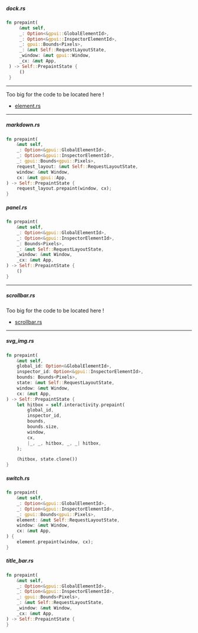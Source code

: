 
##### dock.rs

```rust
fn prepaint(
     &mut self,
     _: Option<&gpui::GlobalElementId>,
     _: Option<&gpui::InspectorElementId>,
     _: gpui::Bounds<Pixels>,
     _: &mut Self::RequestLayoutState,
     _window: &mut gpui::Window,
     _cx: &mut App,
 ) -> Self::PrepaintState {
     ()
 }
```

---

Too big for the code to be located here !

- [element.rs](https://github.com/longbridge/gpui-component/blob/main/crates/ui/src/input/element.rs)

---

##### markdown.rs

```rust
fn prepaint(
    &mut self,
    _: Option<&gpui::GlobalElementId>,
    _: Option<&gpui::InspectorElementId>,
    _: gpui::Bounds<gpui::Pixels>,
    request_layout: &mut Self::RequestLayoutState,
    window: &mut Window,
    cx: &mut gpui::App,
) -> Self::PrepaintState {
    request_layout.prepaint(window, cx);
}
```

##### panel.rs

```rust
fn prepaint(
    &mut self,
    _: Option<&gpui::GlobalElementId>,
    _: Option<&gpui::InspectorElementId>,
    _: Bounds<Pixels>,
    _: &mut Self::RequestLayoutState,
    _window: &mut Window,
    _cx: &mut App,
) -> Self::PrepaintState {
    ()
}
```

---

##### scrollbar.rs

Too big for the code to be located here !

- [scrollbar.rs](https://github.com/longbridge/gpui-component/blob/main/crates/ui/src/scrollbar.rs)

---

##### svg_img.rs

```rust
fn prepaint(
    &mut self,
    global_id: Option<&GlobalElementId>,
    inspector_id: Option<&gpui::InspectorElementId>,
    bounds: Bounds<Pixels>,
    state: &mut Self::RequestLayoutState,
    window: &mut Window,
    cx: &mut App,
) -> Self::PrepaintState {
    let hitbox = self.interactivity.prepaint(
        global_id,
        inspector_id,
        bounds,
        bounds.size,
        window,
        cx,
        |_, _, hitbox, _, _| hitbox,
    );

    (hitbox, state.clone())
}
```

##### switch.rs

```rust
fn prepaint(
    &mut self,
    _: Option<&gpui::GlobalElementId>,
    _: Option<&gpui::InspectorElementId>,
    _: gpui::Bounds<gpui::Pixels>,
    element: &mut Self::RequestLayoutState,
    window: &mut Window,
    cx: &mut App,
) {
    element.prepaint(window, cx);
}
```

##### title_bar.rs

```rust
fn prepaint(
    &mut self,
    _: Option<&gpui::GlobalElementId>,
    _: Option<&gpui::InspectorElementId>,
    _: gpui::Bounds<Pixels>,
    _: &mut Self::RequestLayoutState,
    _window: &mut Window,
    _cx: &mut App,
) -> Self::PrepaintState {
}
```
